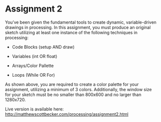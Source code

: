Assignment 2
============

You’ve been given the fundamental tools to create dynamic, variable-driven drawings in processing. In this assignment, you must produce an original sketch utilizing at least one instance of the following techniques in processing:

* Code Blocks (setup AND draw)

* Variables (int OR float)

* Arrays/Color Pallette

* Loops (While OR For)

As shown above, you are required to create a color palette for your assignment, utilizing a minimum of 3 colors. Additionally, the window size for your sketch must be no smaller than 800x600 and no larger than 1280x720.

Live version is available here: http://matthewscottbecker.com/processing/assignment2.html
